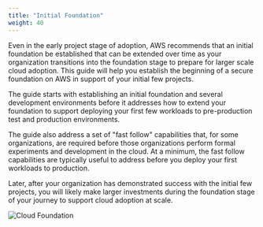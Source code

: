```yaml
---
title: "Initial Foundation"
weight: 40
---
```


Even in the early project stage of adoption, AWS recommends that an initial foundation be established that can be extended over time as your organization transitions into the foundation stage to prepare for larger scale cloud adoption. This guide will help you establish the beginning of a secure foundation on AWS in support of your initial few projects.

The guide starts with establishing an initial foundation and several development environments before it addresses how to extend your foundation to support deploying your first few workloads to pre-production test and production environments.  

The guide also address a set of "fast follow" capabilities that, for some organizations, are required before those organizations perform formal experiments and development in the cloud. At a minimum, the fast follow capabilities are typically useful to address before you deploy your first workloads to production.

Later, after your organization has demonstrated success with the initial few projects, you will likely make larger investments during the foundation stage of your journey to support cloud adoption at scale.

![Cloud Foundation](/images/00-intro/foundation.png)